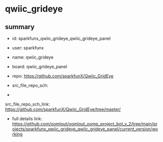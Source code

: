 # qwiic_grideye
 
## summary 
* id: sparkfunx_qwiic_grideye_qwiic_grideye_panel
* user: sparkfunx
* name: qwiic_grideye
* board: qwiic_grideye_panel
* repo: https://github.com/sparkfunX/Qwiic_GridEye



* src_file_repo_sch: 
*
 src_file_repo_sch_link: https://github.com/sparkfunX/Qwiic_GridEye/tree/master/
* full details link: https://github.com/oomlout/oomlout_oomp_project_bot_v_2/tree/main/projects/sparkfunx_qwiic_grideye_qwiic_grideye_panel/current_version/working  






